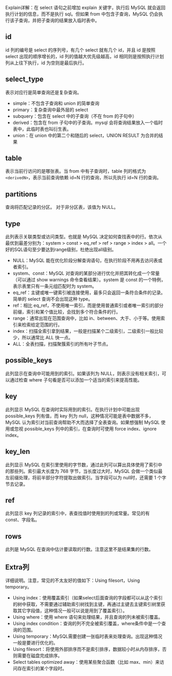Explain详解：在 select 语句之前增加 explain 关键字，执行后 MySQL 就会返回执行计划的信息，而不是执行 sql。但如果 from 中包含子查询，MySQL 仍会执行该子查询，并把子查询的结果放入临时表中。

## id

id 列的编号是 select 的序列号，有几个 select 就有几个 id，并且 id 是按照 select 出现的顺序增长的，id 列的值越大优先级越高，id 相同则是按照执行计划列从上往下执行，id 为空则是最后执行。

## select_type

表示对应行是简单查询还是复杂查询。

- simple：不包含子查询和 union 的简单查询
- primary：复杂查询中最外层的 select
- subquery：包含在 select 中的子查询（不在 from 的子句中）
- derived：包含在 from 子句中的子查询。mysql 会将查询结果放入一个临时表中，此临时表也叫衍生表。
- union：在 union 中的第二个和随后的 select，UNION RESULT 为合并的结果

## table

表示当前行访问的是哪张表。当 from 中有子查询时，table 列的格式为 `<derivedN>`，表示当前查询依赖 id=N 行的查询，所以先执行 id=N 行的查询。

## partitions

查询将匹配记录的分区。 对于非分区表，该值为 NULL。

## type

此列表示关联类型或访问类型。也就是 MySQL 决定如何查找表中的行。依次从最优到最差分别为：system > const > eq_ref > ref > range > index > all。一个好的SQL语句至少要达到range级别，杜绝出现all级别。

- NULL：MySQL 能在优化阶段分解查询语句，在执行阶段不用再去访问表或者索引。
- system、const：MySQL 对查询的某部分进行优化并把其转化成一个常量（可以通过 show warnings 命令查看结果）。system 是 const 的一个特例，表示表里只有一条元组匹配时为 system。
- eq_ref：主键或唯一键索引被连接使用，最多只会返回一条符合条件的记录。简单的 select 查询不会出现这种 type。
- ref：相比 eq_ref，不使用唯一索引，而是使用普通索引或者唯一索引的部分前缀，索引和某个值比较，会找到多个符合条件的行。
- range：通常出现在范围查询中，比如 in、between、大于、小于等。使用索引来检索给定范围的行。
-  index：扫描全索引拿到结果，一般是扫描某个二级索引，二级索引一般比较少，所以通常比 ALL 快一点。
- ALL：全表扫描，扫描聚簇索引的所有叶子节点。

## possible_keys

此列显示在查询中可能用到的索引。如果该列为 NULL，则表示没有相关索引，可以通过检查 where 子句看是否可以添加一个适当的索引来提高性能。

## key

此列显示 MySQL 在查询时实际用到的索引。在执行计划中可能出现 possible_keys 列有值，而 key 列为 null，这种情况可能是表中数据不多，MySQL 认为索引对当前查询帮助不大而选择了全表查询。如果想强制 MySQL 使用或忽视 possible_keys 列中的索引，在查询时可使用 force index、ignore index。

## key_len

此列显示 MySQL 在索引里使用的字节数，通过此列可以算出具体使用了索引中的那些列。索引最大长度为 768 字节，当长度过大时，MySQL 会做一个类似最左前缀处理，将前半部分字符提取出做索引。当字段可以为 null时，还需要 1 个字节去记录。

## ref

此列显示 key 列记录的索引中，表查找值时使用到的列或常量。常见的有 const、字段名。

## rows

此列是 MySQL 在查询中估计要读取的行数。注意这里不是结果集的行数。

## Extra列

详细说明。注意，常见的不太友好的值如下：Using filesort，Using temporary。

- Using index：使用覆盖索引（如果select后面查询的字段都可以从这个索引的树中获取，不需要通过辅助索引树找到主键，再通过主键去主键索引树里获取其它字段值，这种情况一般可以说是用到了覆盖索引）。
- Using where：使用 where 语句来处理结果，并且查询的列未被索引覆盖。
- Using index condition：查询的列不完全被索引覆盖，where条件中是一个查询的范围。
- Using temporary：MySQL需要创建一张临时表来处理查询。出现这种情况一般是要进行优化的。
- Using filesort：将使用外部排序而不是索引排序，数据较小时从内存排序，否则需要在磁盘完成排序。
- Select tables optimized away：使用某些聚合函数（比如 max、min）来访问存在索引的某个字段时。
